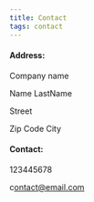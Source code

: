 ```yaml
---
title: Contact
tags: contact
---
```

#### A﻿ddress:

C﻿ompany name

N﻿ame LastName

S﻿treet 

Z﻿ip Code City

#### C﻿ontact: 

1﻿23445678

c﻿ontact@email.com
